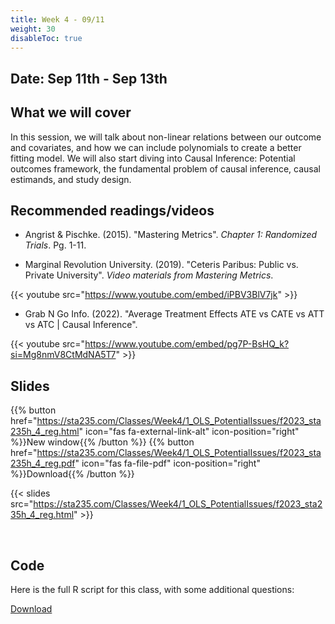 ```yaml
---
title: Week 4 - 09/11
weight: 30
disableToc: true
---
```


## Date: Sep 11th - Sep 13th

## What we will cover

In this session, we will talk about non-linear relations between our outcome and covariates, and how we can include polynomials to create a better fitting model. We will also start diving into Causal Inference: Potential outcomes framework, the fundamental problem of causal inference, causal estimands, and study design.

## Recommended readings/videos

- Angrist & Pischke. (2015). "Mastering Metrics". *Chapter 1: Randomized Trials*. Pg. 1-11. 

- Marginal Revolution University. (2019). "Ceteris Paribus: Public vs. Private University". *Video materials from Mastering Metrics*.

{{< youtube src="https://www.youtube.com/embed/iPBV3BlV7jk" >}}

- Grab N Go Info. (2022). "Average Treatment Effects ATE vs CATE vs ATT vs ATC | Causal Inference". 

{{< youtube src="https://www.youtube.com/embed/pg7P-BsHQ_k?si=Mg8nmV8CtMdNA5T7" >}}


## Slides

{{% button href="https://sta235.com/Classes/Week4/1_OLS_PotentialIssues/f2023_sta235h_4_reg.html" icon="fas fa-external-link-alt" icon-position="right" %}}New window{{% /button %}} {{% button href="https://sta235.com/Classes/Week4/1_OLS_PotentialIssues/f2023_sta235h_4_reg.pdf" icon="fas fa-file-pdf" icon-position="right" %}}Download{{% /button %}} 

{{< slides src="https://sta235.com/Classes/Week4/1_OLS_PotentialIssues/f2023_sta235h_4_reg.html" >}}

<br>

<!-- {{% button href="https://sta235.com/Classes/Week4/2_PotentialOutcomes/f2023_sta235h_6_PotentialOutcomes.html" icon="fas fa-external-link-alt" icon-position="right" %}}New window{{% /button %}} {{% button href="https://sta235.com/Classes/Week4/2_PotentialOutcomes/f2023_sta235h_6_PotentialOutcomes.pdf" icon="fas fa-file-pdf" icon-position="right" %}}Download{{% /button %}} 

{{< slides src="https://sta235.com/Classes/Week4/2_PotentialOutcomes/f2023_sta235h_6_PotentialOutcomes.html" >}} -->

## Code

<!-- Download the R Script for the in-class exercise here:
<script>let date = Date.now();</script>

<a onclick="gtag('event','code4_inclass', {'event_category': 'code','event_label': 'code4_inclass', 'event_action': date, 'debug_mode':true });" href="https://raw.githubusercontent.com/maibennett/sta235/main/exampleSite/content/Classes/Week4/1_OLS_PotentialIssues/code/f2023_sta235h_4_reg_in_class.R" target="_blank" class="btn btn-default">Download<i class="fas fa-code"></i></a> -->

Here is the full R script for this class, with some additional questions: 

<a onclick="gtag('event','code4', {'event_category': 'code','event_label': 'code4', 'event_action': date, 'debug_mode':true });" href="https://raw.githubusercontent.com/maibennett/sta235/main/exampleSite/content/Classes/Week4/1_OLS_PotentialIssues/code/f2023_sta235h_4_reg.R" target="_blank" class="btn btn-default">Download<i class="fas fa-code"></i></a>
